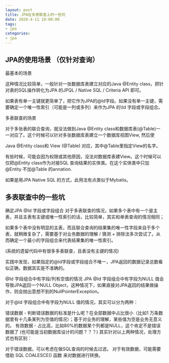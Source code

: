 ```yaml
---
layout: post
title: JPA在多表联查上的一些坑
date: 2020-4-11 10:00:00
tags: 
- jpa
categories:
- jpa
---
```


## JPA的使用场景 （仅针对查询）

最基本的场景

这种情况比较简单，一般针对一张数据库表建立对应的Java \@Entity class，把针对表的SQL操作转化为JPA 的JPQL / Native SQL / Criteria API 即可。

如果表有单一主键就更简单了，把它作为JPA的\@Id字段。如果没有单一主键，需要确定一个唯一性索引（可能是一列或多列）来作为JPA 的\Id 字段或字段组合。

多表联查的场景

对于多张表的联合查询，就没法做到Java \@Entity class和数据库表(\@Table)一一对应了。这个时候可以针对多张数据库表建立一个数据库视图View, 然后使

Java \@Entity class和 View (\@Table) 对应，其中\@Table里指定View的名字。

有些时候，可能会因为权限或其他原因，没法对数据库表建View。这个时候可以仅把\@Entity class作为对接SQL 查询结果的实体类。在这个实体类中只加\@Entity 不加\@Table 的annation.

如果是用JPA Native SQL 的方式，此用法有点类似于Mybatis。

## 多表联查中的一些坑

确定JPA \@Id 字段或字段组合
对于多表联查的情况，如果多个表中有一个是主表，并且主表有主键或唯一性索引的话，比较简单，其实和单表查询的情况相同；

如果多个表中没有明显的主表，而且联合查询的结果集的唯一性字段来自于多个表，就稍微复杂了，需要基于对业务数据的理解 / 猜测 + 排除法多次尝试了。从而确定一个最小的字段组合来代表结果集的唯一性索引。

(系统的遗留代码中有很多多表联查，且表没有主键的情况)

实践中发现，如果指定的\@Id字段或字段组合不唯一，JPA返回的数据记录总数看似正确，数据其实是不准确的。

\@Id 字段组合中有字段/列有空值的情况
JPA \@Id 字段组合中有字段为NULL 值会导致JPA返回一个NULL Object，这种情况下，如果直接对JPA返回的结果做操作，则会抛出意想不到的NullPointerException。

对于\@Id 字段组合中有字段为NULL 值的情况，其实可以分为两种：

错误数据 - 判断错误数据的标准是什么呢？在全部数据中占比很小（比如1 万条数据里有十几条某列为空值的情况）；基于对业务的理解，某些值为空是业务无意义的。
有效数据 - 占比高，比如80%的数据某个列都是NULL，这个肯定不是错误数据了 (也可能是当初数据库设计的问题？？？)
其实针对以上两种情况，处理方式也有区别：

对于错误数据，可以考虑在做SQL查询的时候去过滤。
对于有效数据，可能需要借助 SQL COALESCE() 函数 来对数据进行转换。
